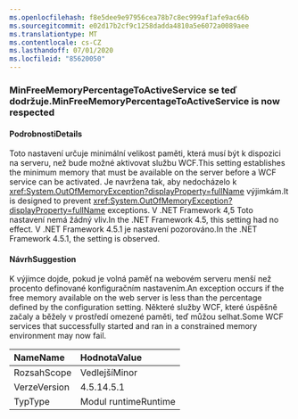 ```yaml
---
ms.openlocfilehash: f8e5dee9e97956cea78b7c8ec999af1afe9ac66b
ms.sourcegitcommit: e02d17b2cf9c1258dadda4810a5e6072a0089aee
ms.translationtype: MT
ms.contentlocale: cs-CZ
ms.lasthandoff: 07/01/2020
ms.locfileid: "85620050"
---
```

### <a name="minfreememorypercentagetoactiveservice-is-now-respected"></a><span data-ttu-id="3636b-101">MinFreeMemoryPercentageToActiveService se teď dodržuje.</span><span class="sxs-lookup"><span data-stu-id="3636b-101">MinFreeMemoryPercentageToActiveService is now respected</span></span>

#### <a name="details"></a><span data-ttu-id="3636b-102">Podrobnosti</span><span class="sxs-lookup"><span data-stu-id="3636b-102">Details</span></span>

<span data-ttu-id="3636b-103">Toto nastavení určuje minimální velikost paměti, která musí být k dispozici na serveru, než bude možné aktivovat službu WCF.</span><span class="sxs-lookup"><span data-stu-id="3636b-103">This setting establishes the minimum memory that must be available on the server before a WCF service can be activated.</span></span> <span data-ttu-id="3636b-104">Je navržena tak, aby nedocházelo k <xref:System.OutOfMemoryException?displayProperty=fullName> výjimkám.</span><span class="sxs-lookup"><span data-stu-id="3636b-104">It is designed to prevent <xref:System.OutOfMemoryException?displayProperty=fullName> exceptions.</span></span> <span data-ttu-id="3636b-105">V .NET Framework 4,5 Toto nastavení nemá žádný vliv.</span><span class="sxs-lookup"><span data-stu-id="3636b-105">In the .NET Framework 4.5, this setting had no effect.</span></span> <span data-ttu-id="3636b-106">V .NET Framework 4.5.1 je nastavení pozorováno.</span><span class="sxs-lookup"><span data-stu-id="3636b-106">In the .NET Framework 4.5.1, the setting is observed.</span></span>

#### <a name="suggestion"></a><span data-ttu-id="3636b-107">Návrh</span><span class="sxs-lookup"><span data-stu-id="3636b-107">Suggestion</span></span>

<span data-ttu-id="3636b-108">K výjimce dojde, pokud je volná paměť na webovém serveru menší než procento definované konfiguračním nastavením.</span><span class="sxs-lookup"><span data-stu-id="3636b-108">An exception occurs if the free memory available on the web server is less than the percentage defined by the configuration setting.</span></span> <span data-ttu-id="3636b-109">Některé služby WCF, které úspěšně začaly a běžely v prostředí omezené paměti, teď můžou selhat.</span><span class="sxs-lookup"><span data-stu-id="3636b-109">Some WCF services that successfully started and ran in a constrained memory environment may now fail.</span></span>

| <span data-ttu-id="3636b-110">Name</span><span class="sxs-lookup"><span data-stu-id="3636b-110">Name</span></span>    | <span data-ttu-id="3636b-111">Hodnota</span><span class="sxs-lookup"><span data-stu-id="3636b-111">Value</span></span>       |
|:--------|:------------|
| <span data-ttu-id="3636b-112">Rozsah</span><span class="sxs-lookup"><span data-stu-id="3636b-112">Scope</span></span>   |<span data-ttu-id="3636b-113">Vedlejší</span><span class="sxs-lookup"><span data-stu-id="3636b-113">Minor</span></span>|
|<span data-ttu-id="3636b-114">Verze</span><span class="sxs-lookup"><span data-stu-id="3636b-114">Version</span></span>|<span data-ttu-id="3636b-115">4.5.1</span><span class="sxs-lookup"><span data-stu-id="3636b-115">4.5.1</span></span>|
|<span data-ttu-id="3636b-116">Typ</span><span class="sxs-lookup"><span data-stu-id="3636b-116">Type</span></span>|<span data-ttu-id="3636b-117">Modul runtime</span><span class="sxs-lookup"><span data-stu-id="3636b-117">Runtime</span></span>|
